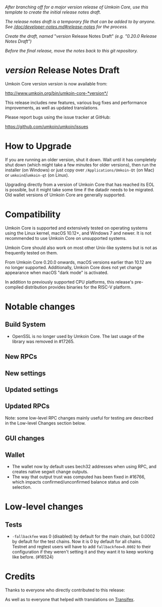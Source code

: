 *After branching off for a major version release of Umkoin Core, use this
template to create the initial release notes draft.*

*The release notes draft is a temporary file that can be added to by anyone. See
[/doc/developer-notes.md#release-notes](/doc/developer-notes.md#release-notes)
for the process.*

*Create the draft, named* "*version* Release Notes Draft"
*(e.g. "0.20.0 Release Notes Draft")*

*Before the final release, move the notes back to this git repository.*

*version* Release Notes Draft
===============================

Umkoin Core version *version* is now available from:

  <http://www.umkoin.org/bin/umkoin-core-*version*/>

This release includes new features, various bug fixes and performance
improvements, as well as updated translations.

Please report bugs using the issue tracker at GitHub:

  <https://github.com/umkoin/umkoin/issues>

How to Upgrade
==============

If you are running an older version, shut it down. Wait until it has completely
shut down (which might take a few minutes for older versions), then run the
installer (on Windows) or just copy over `/Applications/Umkoin-Qt` (on Mac)
or `umkoind`/`umkoin-qt` (on Linux).

Upgrading directly from a version of Umkoin Core that has reached its EOL is
possible, but it might take some time if the datadir needs to be migrated. Old
wallet versions of Umkoin Core are generally supported.

Compatibility
==============

Umkoin Core is supported and extensively tested on operating systems using
the Linux kernel, macOS 10.12+, and Windows 7 and newer. It is not recommended
to use Umkoin Core on unsupported systems.

Umkoin Core should also work on most other Unix-like systems but is not
as frequently tested on them.

From Umkoin Core 0.20.0 onwards, macOS versions earlier than 10.12 are no
longer supported. Additionally, Umkoin Core does not yet change appearance
when macOS "dark mode" is activated.

In addition to previously supported CPU platforms, this release's pre-compiled
distribution provides binaries for the RISC-V platform.

Notable changes
===============

Build System
------------

- OpenSSL is no longer used by Umkoin Core. The last usage of the library
was removed in #17265.

New RPCs
--------

New settings
------------

Updated settings
----------------

Updated RPCs
------------

Note: some low-level RPC changes mainly useful for testing are described in the
Low-level Changes section below.

GUI changes
-----------

Wallet
------

- The wallet now by default uses bech32 addresses when using RPC, and creates native segwit change outputs.
- The way that output trust was computed has been fixed in #16766, which impacts confirmed/unconfirmed balance status and coin selection.

Low-level changes
=================

Tests
-----

- `-fallbackfee` was 0 (disabled) by default for the main chain, but 0.0002 by default for the test chains. Now it is 0
  by default for all chains. Testnet and regtest users will have to add `fallbackfee=0.0002` to their configuration if
  they weren't setting it and they want it to keep working like before. (#16524)

Credits
=======

Thanks to everyone who directly contributed to this release:


As well as to everyone that helped with translations on
[Transifex](https://www.transifex.com/umkoin/umkoin-core/).
